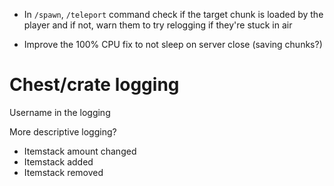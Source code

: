 - In `/spawn`, `/teleport` command check if the target chunk is loaded by the player
and if not, warn them to try relogging if they're stuck in air

- Improve the 100% CPU fix to not sleep on server close (saving chunks?)

# Chest/crate logging
Username in the logging

More descriptive logging?
- Itemstack amount changed
- Itemstack added
- Itemstack removed